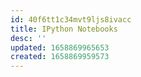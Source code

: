 ```yaml
---
id: 40f6tt1c34mvt9ljs8ivacc
title: IPython Notebooks
desc: ''
updated: 1658869965653
created: 1658869959573
---
```

